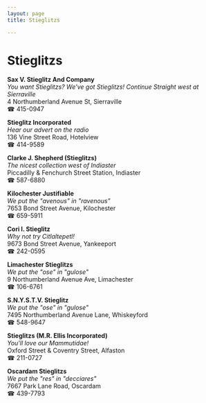 ```yaml
---
layout: page 
title: Stieglitzs

---
```



# Stieglitzs


 **Sax V. Stieglitz And Company**  
_You want Stieglitzs? We've got Stieglitzs! 
Continue Straight west at Sierraville_  
4 Northumberland Avenue St, Sierraville  
☎ 415-0947

**Stieglitz Incorporated**  
_Hear our advert on the radio_  
136 Vine Street Road, Hotelview  
☎ 414-9589

**Clarke J. Shepherd (Stieglitzs)**  
_The nicest collection west of Indiaster_  
Piccadilly & Fenchurch Street Station, Indiaster  
☎ 587-6880

**Kilochester Justifiable**  
_We put the "avenous" in "ravenous"_  
7653 Bond Street Avenue, Kilochester  
☎ 659-5911

**Cori I. Stieglitz**  
_Why not try Citlaltepetl!_  
9673 Bond Street Avenue, Yankeeport  
☎ 242-0595

**Limachester Stieglitzs**  
_We put the "ose" in "gulose"_  
9 Northumberland Avenue Ave, Limachester  
☎ 106-6761

**S.N.Y.S.T.V. Stieglitz**  
_We put the "ose" in "gulose"_  
7495 Northumberland Avenue Lane, Whiskeyford  
☎ 548-9647

**Stieglitzs (M.R. Ellis Incorporated)**  
_You'll love our Mammutidae!_  
Oxford Street & Coventry Street, Alfaston  
☎ 211-0727

**Oscardam Stieglitzs**  
_We put the "res" in "decciares"_  
7667 Park Lane Road, Oscardam  
☎ 439-7793

